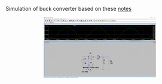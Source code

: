 Simulation of buck converter based on these [notes](http://web.stanford.edu/class/ee152/resources/ee152_notes.pdf)


<p align="center">
<img src="Buck.png" width="300" />
</p>
